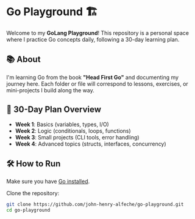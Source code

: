 # Go Playground 🏗️

Welcome to my **GoLang Playground**!
This repository is a personal space where I practice Go concepts daily, following a 30-day learning plan.

## 📚 About

I'm learning Go from the book **"Head First Go"** and documenting my journey here.
Each folder or file will correspond to lessons, exercises, or mini-projects I build along the way.

## 📅 30-Day Plan Overview

- **Week 1**: Basics (variables, types, I/O)
- **Week 2**: Logic (conditionals, loops, functions)
- **Week 3**: Small projects (CLI tools, error handling)
- **Week 4**: Advanced topics (structs, interfaces, concurrency)

## 🛠️ How to Run

Make sure you have [Go installed](https://golang.org/dl/).

Clone the repository:

```bash
git clone https://github.com/john-henry-alfeche/go-playground.git
cd go-playground